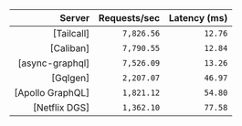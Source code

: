 <!-- PERFORMANCE_RESULTS_START -->

| Server | Requests/sec | Latency (ms) |
|--------:|--------------:|--------------:|
| [Tailcall] | `7,826.56` | `12.76` |
| [Caliban] | `7,790.55` | `12.84` |
| [async-graphql] | `7,526.09` | `13.26` |
| [Gqlgen] | `2,207.07` | `46.97` |
| [Apollo GraphQL] | `1,821.12` | `54.80` |
| [Netflix DGS] | `1,362.10` | `77.58` |

<!-- PERFORMANCE_RESULTS_END -->
